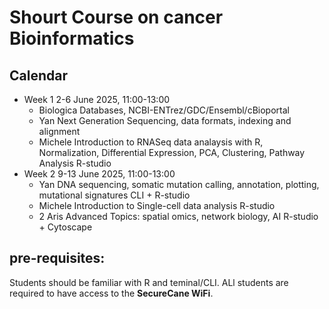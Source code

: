 # Shourt Course on cancer Bioinformatics

## Calendar

- Week 1	2-6 June 2025, 11:00-13:00
  -   Biologica Databases, NCBI-ENTrez/GDC/Ensembl/cBioportal	
  -	Yan	Next Generation Sequencing, data formats, indexing and alignment	
   - Michele	Introduction to RNASeq data analaysis with R, Normalization, Differential Expression, PCA, Clustering, Pathway Analysis	R-studio	
- Week 2	9-13 June 2025, 11:00-13:00
  - Yan	DNA sequencing, somatic mutation calling, annotation, plotting, mutational signatures	CLI + R-studio	
  - Michele	Introduction to Single-cell data analysis	R-studio	
  - 2	Aris	Advanced Topics: spatial omics, network biology, AI	R-studio + Cytoscape	



## pre-requisites:

Students should be familiar with R and teminal/CLI. ALl students are required to have access to the __SecureCane WiFi__.
